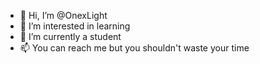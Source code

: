 - 👋 Hi, I’m @OnexLight
- 👀 I’m interested in learning
- 🌱 I’m currently a student
- 📫 You can reach me but you shouldn't waste your time

<!---
OnexLight/OnexLight is a ✨ special ✨ repository because its `README.md` (this file) appears on your GitHub profile.
You can click the Preview link to take a look at your changes.
--->
